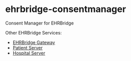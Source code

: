 # ehrbridge-consentmanager
Consent Manager for EHRBridge

Other EHRBridge Services:

* [EHRBridge Gateway](https://github.com/kernelpanic77/ehrbridge-gateway)
* [Patient Server](https://github.com/kernelpanic77/ehrbridge-patient-server)
* [Hospital Server](https://github.com/pranu2502/ehrbridge-hospital)
